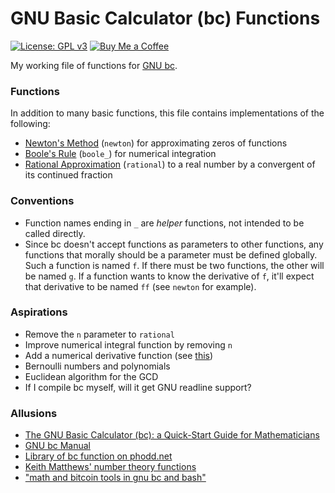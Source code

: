 # GNU Basic Calculator (bc) Functions

[![License: GPL v3](https://img.shields.io/badge/License-GPLv3-blue.svg)](https://www.gnu.org/licenses/gpl-3.0)
[![Buy Me a Coffee](https://img.shields.io/badge/Buy%20Me%20a-Coffee-orange)](https://www.buymeacoffee.com/mpierce)

My working file of functions for 
[GNU bc](https://www.gnu.org/software/bc/).

### Functions

In addition to many basic functions,
this file contains implementations of the following:

  - [Newton's Method](https://en.wikipedia.org/wiki/Newton's_method)
    (`newton`)
    for approximating zeros of functions
  - [Boole's Rule](https://en.wikipedia.org/wiki/Boole's_rule)
    (`boole_`)
    for numerical integration
  - [Rational Approximation](https://en.wikipedia.org/wiki/Continued_fraction#Infinite_continued_fractions_and_convergents) 
    (`rational`)
    to a real number by a convergent of its continued fraction

### Conventions

  - Function names ending in `_` are *helper* functions,
    not intended to be called directly.
  - Since bc doesn't accept functions as parameters to other functions,
    any functions that morally should be a parameter must be defined globally.
    Such a function is named `f`. If there must be two functions,
    the other will be named `g`. If a function wants to know the derivative of `f`,
    it'll expect that derivative to be named `ff` (see `newton` for example).

### Aspirations

  - Remove the `n` parameter to `rational`
  - Improve numerical integral function by removing `n`
  - Add a numerical derivative function (see [this](https://en.wikipedia.org/wiki/Five-point_stencil))
  - Bernoulli numbers and polynomials
  - Euclidean algorithm for the GCD
  - If I compile bc myself, will it get GNU readline support?

### Allusions

  - [The GNU Basic Calculator (bc): a Quick-Start Guide for Mathematicians](https://org.coloradomesa.edu/~mapierce2/bc)
  - [GNU bc Manual](https://www.gnu.org/software/bc/manual/html_mono/bc.html)
  - [Library of bc function on phodd.net](http://phodd.net/gnu-bc/)
  - [Keith Matthews' number theory functions](http://www.numbertheory.org/gnubc/gnubc.html)
  - ["math and bitcoin tools in gnu bc and bash"](https://github.com/fivepiece/btc-bash-ng)

